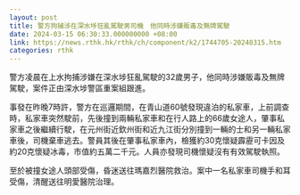 ```yaml
---
layout: post
title: 警方拘捕涉在深水埗狂亂駕駛男司機　他同時涉嫌販毒及無牌駕駛
date: 2024-03-15 06:30:33.000000000 +08:00
link: https://news.rthk.hk/rthk/ch/component/k2/1744705-20240315.htm
categories: rthk
---
```


警方凌晨在上水拘捕涉嫌在深水埗狂亂駕駛的32歲男子，他同時涉嫌販毒及無牌駕駛，案件正由深水埗警區重案組跟進。

事發在昨晚7時許，警方在巡邏期間，在青山道60號發現違泊的私家車，上前調查時，私家車突然駛前，先後撞到兩輛私家車和在行人路上的66歲女途人，肇事私家車之後繼續行駛，在元州街近欽州街和近九江街分別撞到一輛的士和另一輛私家車後，司機棄車逃去。警員其後在肇事私家車內，檢獲約30克懷疑霹靂可卡因及約20克懷疑冰毒，市值約五萬二千元。人員亦發現司機懷疑沒有有效駕駛執照。

至於被撞女途人頭部受傷，昏迷送往瑪嘉烈醫院救治。案中一名私家車司機手和耳受傷，清醒送往明愛醫院治理。
